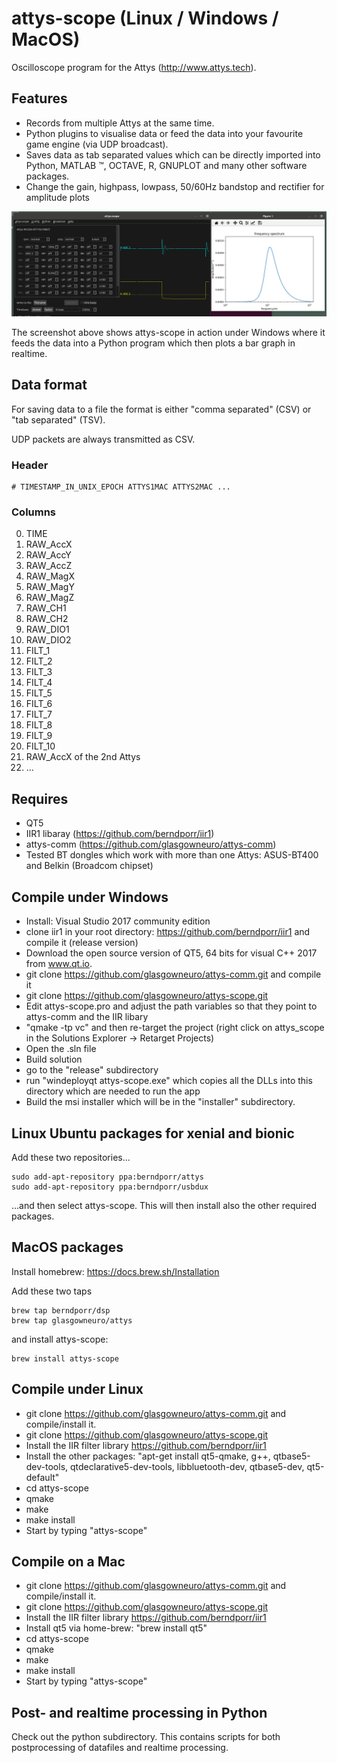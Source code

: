 # attys-scope (Linux / Windows / MacOS)

Oscilloscope program for the Attys (http://www.attys.tech).

## Features

* Records from multiple Attys at the same time.
* Python plugins to visualise data or feed the data into your favourite game engine (via UDP broadcast).
* Saves data as tab separated values which can be directly imported into Python, MATLAB ™, OCTAVE, R, GNUPLOT and many other software packages.
* Change the gain, highpass, lowpass, 50/60Hz bandstop and rectifier for amplitude plots

![alt tag](screenshot.png)

The screenshot above shows attys-scope in action under Windows where it feeds the data into a Python program
which then plots a bar graph in realtime.

## Data format

For saving data to a file the format is either "comma separated" (CSV) or "tab separated" (TSV).

UDP packets are always transmitted as CSV.


### Header

```
# TIMESTAMP_IN_UNIX_EPOCH ATTYS1MAC ATTYS2MAC ...
```

### Columns

0. TIME
1. RAW_AccX
2. RAW_AccY
3. RAW_AccZ
4. RAW_MagX
5. RAW_MagY
6. RAW_MagZ
7. RAW_CH1
8. RAW_CH2
9. RAW_DIO1
10. RAW_DIO2 
11. FILT_1
12. FILT_2
13. FILT_3
14. FILT_4
15. FILT_5
16. FILT_6
17. FILT_7
18. FILT_8
19. FILT_9
20. FILT_10
21. RAW_AccX of the 2nd Attys
22. ...


## Requires
* QT5
* IIR1 libaray (https://github.com/berndporr/iir1)
* attys-comm (https://github.com/glasgowneuro/attys-comm)
* Tested BT dongles which work with more than one Attys: ASUS-BT400 and Belkin (Broadcom chipset)

## Compile under Windows
* Install: Visual Studio 2017 community edition
* clone iir1 in your root directory: https://github.com/berndporr/iir1 and compile it (release version)
* Download the open source version of QT5, 64 bits for visual C++ 2017 from www.qt.io.
* git clone https://github.com/glasgowneuro/attys-comm.git and compile it
* git clone https://github.com/glasgowneuro/attys-scope.git
* Edit attys-scope.pro and adjust the path variables so that they point to attys-comm and the IIR libary
* "qmake -tp vc" and then re-target the project (right click on attys_scope in the Solutions Explorer -> Retarget Projects)
* Open the .sln file
* Build solution
* go to the "release" subdirectory
* run "windeployqt attys-scope.exe" which copies all the DLLs into this directory which are needed to run the app
* Build the msi installer which will be in the "installer" subdirectory.


## Linux Ubuntu packages for xenial and bionic
Add these two repositories...
```
sudo add-apt-repository ppa:berndporr/attys
sudo add-apt-repository ppa:berndporr/usbdux
```
...and then select attys-scope. This will then install also
the other required packages.

## MacOS packages

Install homebrew: https://docs.brew.sh/Installation

Add these two taps

```
brew tap berndporr/dsp
brew tap glasgowneuro/attys
```

and install attys-scope:

```
brew install attys-scope
```

## Compile under Linux
* git clone https://github.com/glasgowneuro/attys-comm.git and compile/install it.
* git clone https://github.com/glasgowneuro/attys-scope.git 
* Install the IIR filter library https://github.com/berndporr/iir1
* Install the other packages: "apt-get install qt5-qmake, g++, qtbase5-dev-tools, qtdeclarative5-dev-tools, libbluetooth-dev, qtbase5-dev, qt5-default"
* cd attys-scope
* qmake
* make
* make install
* Start by typing "attys-scope"

## Compile on a Mac
* git clone https://github.com/glasgowneuro/attys-comm.git and compile/install it.
* git clone https://github.com/glasgowneuro/attys-scope.git 
* Install the IIR filter library https://github.com/berndporr/iir1
* Install qt5 via home-brew: "brew install qt5"
* cd attys-scope
* qmake
* make
* make install
* Start by typing "attys-scope"

## Post- and realtime processing in Python
Check out the python subdirectory. This contains scripts for both postprocessing of datafiles and realtime processing.
